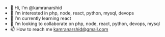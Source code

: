 - 👋 Hi, I’m @kamranarshid
- 👀 I’m interested in php, node, react, python, mysql, devops
- 🌱 I’m currently learning react
- 💞️ I’m looking to collaborate on php, node, react, python, devops, mysql
- 📫 How to reach me kamranarshid@gmail.com

<!---
kamranarshid/kamranarshid is a ✨ special ✨ repository because its `README.md` (this file) appears on your GitHub profile.
You can click the Preview link to take a look at your changes.
--->

